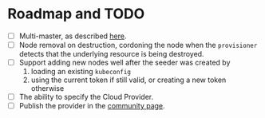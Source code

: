 # Roadmap and TODO

* [ ] Multi-master, as described [here](https://kubernetes.io/docs/setup/independent/high-availability/#stacked-control-plane-and-etcd-nodes).
* [ ] Node removal on destruction, cordoning the node when the
`provisioner` detects that the underlying resource is being destroyed.
* [ ] Support adding new nodes well after the seeder was created
by
  1) loading an existing `kubeconfig`
  2) using the current token if still valid, or creating a new token otherwise
* [ ] The ability to specify the Cloud Provider.
* [ ] Publish the provider in the [community page](https://www.terraform.io/docs/providers/type/community-index.html).
